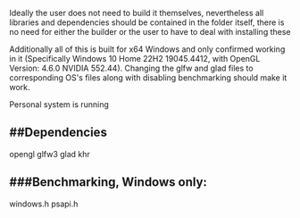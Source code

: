 Ideally the user does not need to build it themselves, nevertheless all libraries and dependencies should be contained in the folder itself, there is no need for either the builder or the user to have to deal with installing these

Additionally all of this is built for x64 Windows and only confirmed working in it (Specifically Windows 10 Home 22H2 19045.4412, with OpenGL Version: 4.6.0 NVIDIA 552.44). Changing the glfw and glad files to corresponding OS's files along with disabling benchmarking should make it work. 

Personal system is running 

##Dependencies
---
opengl
glfw3
glad
khr

###Benchmarking, Windows only:
---
windows.h
psapi.h
